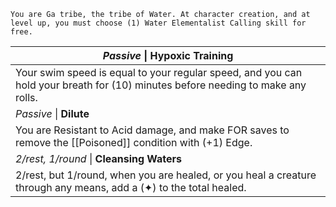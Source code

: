 	You are Ga tribe, the tribe of Water. At character creation, and at level up, you must choose (1) Water Elementalist Calling skill for free.

| *Passive* \| **Hypoxic Training**                                                                                               |
| ------------------------------------------------------------------------------------------------------------------------------- |
| Your swim speed is equal to your regular speed, and you can hold your breath for (10) minutes before needing to make any rolls. |
| *Passive* \| **Dilute**                                                                                                         |
| You are Resistant to Acid damage, and make FOR saves to remove the [[Poisoned]] condition with (+1) Edge.                       |
| *2/rest, 1/round* \| **Cleansing Waters**                                                                                       |
| 2/rest, but 1/round, when you are healed, or you heal a creature through any means, add a (✦) to the total healed.              |
